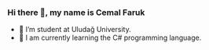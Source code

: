 ### Hi there 👋, my name is Cemal Faruk

- 🔭 I’m student at Uludağ University.
- 🌱 I am currently learning the C# programming language.

